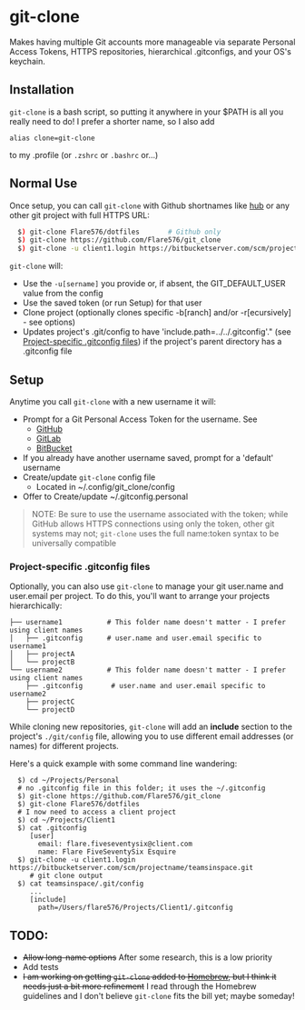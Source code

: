 # git-clone

Makes having multiple Git accounts more manageable via separate Personal Access Tokens, HTTPS
repositories, hierarchical .gitconfigs, and your OS's keychain.

## Installation

`git-clone` is a bash script, so putting it anywhere in your $PATH is all you really need to do! I
prefer a shorter name, so I also add

```
alias clone=git-clone
```

to my .profile (or `.zshrc` or `.bashrc` or...)

## Normal Use
Once setup, you can call `git-clone` with Github shortnames like
[hub](https://github.com/github/hub) or any other git project with full HTTPS URL:

```bash
  $) git-clone Flare576/dotfiles       # Github only
  $) git-clone https://github.com/Flare576/git_clone
  $) git-clone -u client1.login https://bitbucketserver.com/scm/projectname/teamsinspace.git
```

`git-clone` will:
- Use the `-u[sername]` you provide or, if absent, the GIT_DEFAULT_USER value from the config
- Use the saved token (or run Setup) for that user
- Clone project (optionally clones specific -b[ranch] and/or -r[ecursively] - see options)
- Updates project's .git/config to have 'include.path=../../.gitconfig'." (see [Project-specific .gitconfig files](#project-specific-gitconfig-files)) if the project's parent directory has a .gitconfig file
## Setup
Anytime you call `git-clone` with a new username it will:
  - Prompt for a Git Personal Access Token for the username. See
    - [GitHub](https://github.com/settings/tokens)
    - [GitLab](https://docs.gitlab.com/ee/user/profile/personal_access_tokens.html)
    - [BitBucket](https://confluence.atlassian.com/bitbucketserver/personal-access-tokens-939515499.html)
  - If you already have another username saved, prompt for a 'default' username
  - Create/update `git-clone` config file
    - Located in ~/.config/git_clone/config
  - Offer to Create/update ~/.gitconfig.personal

> NOTE: Be sure to use the username associated with the token; while GitHub allows HTTPS connections
> using only the token, other git systems may not; `git-clone` uses the full name:token syntax to be
> universally compatible

### Project-specific .gitconfig files

Optionally, you can also use `git-clone` to manage your git user.name and user.email per project. To
do this, you'll want to arrange your projects hierarchically:

```
├── username1           # This folder name doesn't matter - I prefer using client names
│   ├── .gitconfig      # user.name and user.email specific to username1
│   ├── projectA
│   └── projectB
└── username2           # This folder name doesn't matter - I prefer using client names
    ├── .gitconfig       # user.name and user.email specific to username2
    ├── projectC
    └── projectD
```

While cloning new repositories, `git-clone` will add an **include** section to the project's
`./git/config` file, allowing you to use different email addresses (or names) for different
projects.

Here's a quick example with some command line wandering:

```
  $) cd ~/Projects/Personal
  # no .gitconfig file in this folder; it uses the ~/.gitconfig
  $) git-clone https://github.com/Flare576/git_clone
  $) git-clone Flare576/dotfiles
  # I now need to access a client project
  $) cd ~/Projects/Client1
  $) cat .gitconfig
     [user]
       email: flare.fiveseventysix@client.com
       name: Flare FiveSeventySix Esquire
  $) git-clone -u client1.login https://bitbucketserver.com/scm/projectname/teamsinspace.git
     # git clone output
  $) cat teamsinspace/.git/config
     ...
     [include]
       path=/Users/flare576/Projects/Client1/.gitconfig
```

## TODO:

- ~~Allow long-name options~~ After some research, this is a low priority
- Add tests
- ~~I am working on getting `git-clone` added to [Homebrew](https://brew.sh/), but I think it needs just a bit more refinement~~
I read through the Homebrew guidelines and I don't believe `git-clone` fits the bill yet; maybe
  someday!
